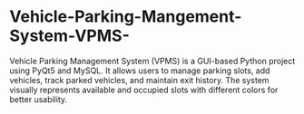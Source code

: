 # Vehicle-Parking-Mangement-System-VPMS-
Vehicle Parking Management System (VPMS) is a GUI-based Python project using PyQt5 and MySQL. It allows users to manage parking slots, add vehicles, track parked vehicles, and maintain exit history. The system visually represents available and occupied slots with different colors for better usability.
